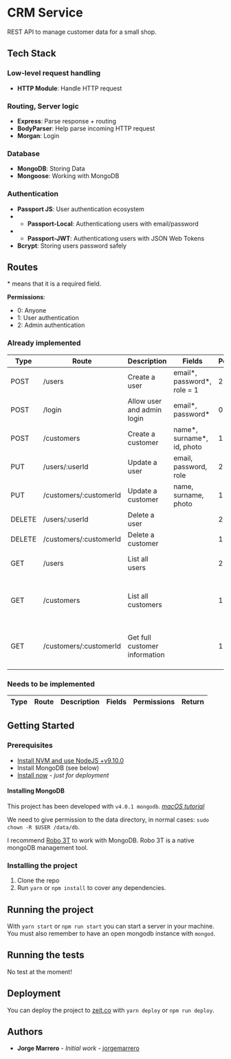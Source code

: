 # CRM Service

REST API to manage customer data for a small shop.

## Tech Stack

### Low-level request handling

- **HTTP Module**: Handle HTTP request

### Routing, Server logic

- **Express**: Parse response + routing
- **BodyParser**: Help parse incoming HTTP request
- **Morgan**: Login

### Database

- **MongoDB**: Storing Data
- **Mongoose**: Working with MongoDB

### Authentication

- **Passport JS**: User authentication ecosystem
- - **Passport-Local**: Authenticationg users with email/password
- - **Passport-JWT**: Authenticationg users with JSON Web Tokens
- **Bcrypt**: Storing users password safely

## Routes

\* means that it is a required field.

**Permissions**:

- 0: Anyone
- 1: User authentication
- 2: Admin authentication

### Already implemented

| Type   | Route                  | Description                   | Fields                      | Permissions | Return                                 |
| ------ | ---------------------- | ----------------------------- | --------------------------- | ----------- | -------------------------------------- |
| POST   | /users                 | Create a user                 | email*, password*, role = 1 | 2           |                                        |
| POST   | /login                 | Allow user and admin login    | email*, password*           | 0           | JWT Token                              |
| POST   | /customers             | Create a customer             | name*, surname*, id, photo  | 1           |                                        |
| PUT    | /users/:userId         | Update a user                 | email, password, role       | 2           |                                        |
| PUT    | /customers/:customerId | Update a customer             | name, surname, photo        | 1           |                                        |
| DELETE | /users/:userId         | Delete a user                 |                             | 2           |                                        |
| DELETE | /customers/:customerId | Delete a customer             |                             | 1           |                                        |
| GET    | /users                 | List all users                |                             | 2           | All users (email and id)               |
| GET    | /customers             | List all customers            |                             | 1           | All customers (name, surname and id)   |
| GET    | /customers/:customerId | Get full customer information |                             | 1           | Customer (name, surname, id and photo) |

### Needs to be implemented

| Type | Route | Description | Fields | Permissions | Return |
| ---- | ----- | ----------- | ------ | ----------- | ------ |


## Getting Started

### Prerequisites

- [Install NVM and use NodeJS +v9.10.0](https://github.com/creationix/nvm#installation)
- Install MongoDB (see below)
- [Install now](https://zeit.co/now#whats-now) _- just for deployment_

#### Installing MongoDB

This project has been developed with `v4.0.1 mongodb`.
_[macOS tutorial](https://docs.mongodb.com/manual/tutorial/install-mongodb-on-os-x)_

We need to give permission to the data directory, in normal cases: `sudo chown -R $USER /data/db`.

I recommend [Robo 3T](https://robomongo.org/) to work with MongoDB. Robo 3T is a native mongoDB management tool.

### Installing the project

1. Clone the repo
2. Run `yarn` or `npm install` to cover any dependencies.

## Running the project

With `yarn start` or `npm run start` you can start a server in your machine.
You must also remember to have an open mongodb instance with `mongod`.

## Running the tests

No test at the moment!

## Deployment

You can deploy the project to [zeit.co](https://zeit.co/) with `yarn deploy` or `npm run deploy`.

## Authors

- **Jorge Marrero** - _Initial work_ - [jorgemarrero](https://github.com/jorgemarrero)
